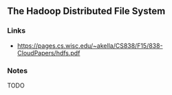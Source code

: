 ## The Hadoop Distributed File System

### Links

* https://pages.cs.wisc.edu/~akella/CS838/F15/838-CloudPapers/hdfs.pdf

### Notes

TODO
